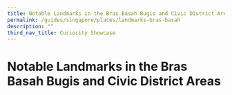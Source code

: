 ```yaml
---
title: Notable Landmarks in the Bras Basah Bugis and Civic District Areas
permalink: /guides/singapore/places/landmarks-bras-basah
description: ""
third_nav_title: Curiocity Showcase
---
```

# Notable Landmarks in the Bras Basah Bugis and Civic District Areas